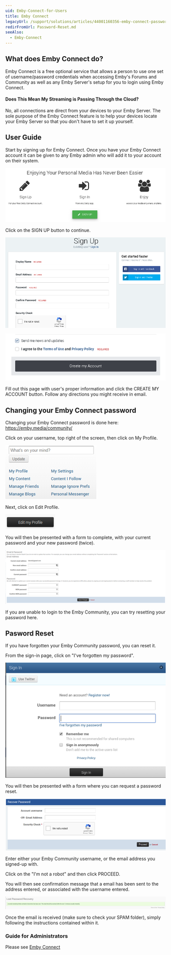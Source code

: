 ```yaml
---
uid: Emby-Connect-for-Users
title: Emby Connect
legacyUrl: /support/solutions/articles/44001160356-emby-connect-password-reset
redirFromUrl: Password-Reset.md
seeAlso:
  - Emby-Connect
---
```


## What does Emby Connect do?

Emby Connect is a free optional service that allows a person to use one set of username/password credentials when accessing Emby's Forums and Community as well as any Emby Server's setup for you to login using Emby Connect.

#### Does This Mean My Streaming is Passing Through the Cloud?

No, all connections are direct from your devices to your Emby Server. The sole purpose of the Emby Connect feature is to help your devices locate your Emby Server so that you don't have to set it up yourself.

## User Guide

Start by signing up for Emby Connect. Once you have your Emby Connect account it can be given to any Emby admin who will add it to your account on their system.


![Emby Connect2](images/server/emby_connect2.png)


Click on the SIGN UP button to continue.


![Emby Connect3](images/server/emby_connect3.png)

![Emby Connect4](images/server/emby_connect4.png)


Fill out this page with user's proper information and click the CREATE MY ACCOUNT button. Follow any directions you might receive in email.


## Changing your Emby Connect password

Changing your Emby Connect password is done here: https://emby.media/community/

Click on your username, top right of the screen, then click on My Profile.

![Emby Connect5](images/server/emby_connect5.png)

Next, click on Edit Profile.

![Emby Connect6](images/server/emby_connect6.png)

You will then be presented with a form to complete, with your current password and your new password (twice).

![Emby Connect7](images/server/emby_connect7.png)

If you are unable to login to the Emby Community, you can try resetting your password here.

## Pasword Reset

If you have forgotten your Emby Community password, you can reset it.

From the sign-in page, click on "I've forgotten my password".

![](images/server/passwordreset1.png)

You will then be presented with a form where you can request a password reset.

![](images/server/passwordreset2.png)

Enter either your Emby Community username, or the email address you signed-up with.

Click on the "I'm not a robot" and then click PROCEED.

You will then see confirmation message that a email has been sent to the address entered, or associated with the username entered.

![](images/server/passwordreset3.png)

Once the email is received (make sure to check your SPAM folder), simply following the instructions contained within it.


### Guide for Administrators

Please see [Emby Connect](Emby-Connect.md)

